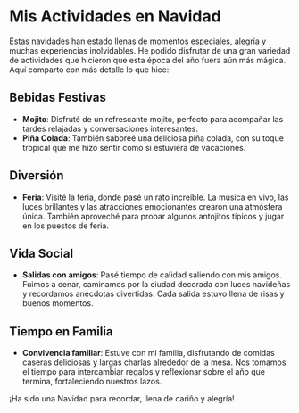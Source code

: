 # Mis Actividades en Navidad

Estas navidades han estado llenas de momentos especiales, alegría y muchas experiencias inolvidables. He podido disfrutar de una gran variedad de actividades que hicieron que esta época del año fuera aún más mágica. Aquí comparto con más detalle lo que hice:

## Bebidas Festivas
- **Mojito**: Disfruté de un refrescante mojito, perfecto para acompañar las tardes relajadas y conversaciones interesantes.
- **Piña Colada**: También saboreé una deliciosa piña colada, con su toque tropical que me hizo sentir como si estuviera de vacaciones.

## Diversión
- **Feria**: Visité la feria, donde pasé un rato increíble. La música en vivo, las luces brillantes y las atracciones emocionantes crearon una atmósfera única. También aproveché para probar algunos antojitos típicos y jugar en los puestos de feria.

## Vida Social
- **Salidas con amigos**: Pasé tiempo de calidad saliendo con mis amigos. Fuimos a cenar, caminamos por la ciudad decorada con luces navideñas y recordamos anécdotas divertidas. Cada salida estuvo llena de risas y buenos momentos.

## Tiempo en Familia
- **Convivencia familiar**: Estuve con mi familia, disfrutando de comidas caseras deliciosas y largas charlas alrededor de la mesa. Nos tomamos el tiempo para intercambiar regalos y reflexionar sobre el año que termina, fortaleciendo nuestros lazos.

¡Ha sido una Navidad para recordar, llena de cariño y alegría!
